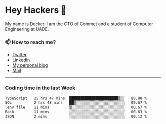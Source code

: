 # Hey Hackers 👋

My name is Decker. I am the CTO of Commet and a student of Computer Engineering at UADE.

### 📫 How to reach me?
- [Twitter](https://x.com/0xDecker) 
- [LinkedIn](https://www.linkedin.com/in/decker-urbano/) 
- [My personal blog](http://decker.sh) 
- [Mail](mailto:me@decker.sh)

---

### Coding time in the last Week

<!--START_SECTION:waka-->

```txt
TypeScript   25 hrs 47 mins  ██████████████████████▒░░   88.88 %
SQL          2 hrs 48 mins   ██▒░░░░░░░░░░░░░░░░░░░░░░   09.67 %
.env file    11 mins         ▒░░░░░░░░░░░░░░░░░░░░░░░░   00.67 %
Bash         11 mins         ░░░░░░░░░░░░░░░░░░░░░░░░░   00.63 %
JSON         2 mins          ░░░░░░░░░░░░░░░░░░░░░░░░░   00.12 %
```

<!--END_SECTION:waka-->
